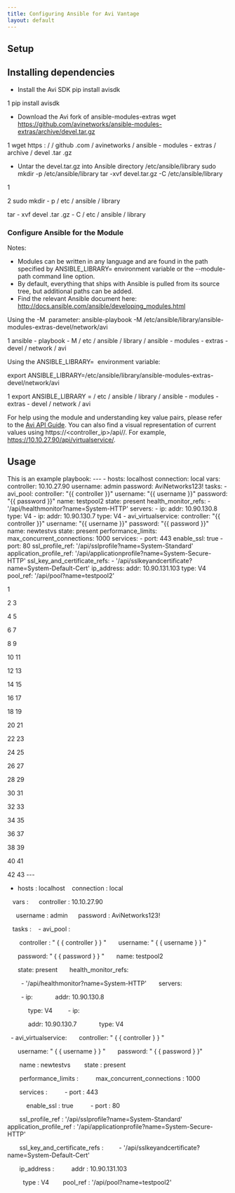 ```yaml
---
title: Configuring Ansible for Avi Vantage
layout: default
---
```

## Setup

## Installing dependencies

* Install the Avi SDK
pip install avisdk

1 pip install avisdk

* Download the Avi fork of ansible-modules-extras
wget https://github.com/avinetworks/ansible-modules-extras/archive/devel.tar.gz

1 wget https : / / github .com / avinetworks / ansible - modules - extras / archive / devel .tar .gz

* Untar the devel.tar.gz into Ansible directory /etc/ansible/library
sudo mkdir -p /etc/ansible/library tar -xvf devel.tar.gz -C /etc/ansible/library

1

2 sudo mkdir  - p  / etc / ansible / library

tar  - xvf devel .tar .gz  - C  / etc / ansible / library

### Configure Ansible for the Module

Notes:

* Modules can be written in any language and are found in the path specified by ANSIBLE_LIBRARY= environment variable or the --module-path command line option.
* By default, everything that ships with Ansible is pulled from its source tree, but additional paths can be added.
* Find the relevant Ansible document here: <a href="http://docs.ansible.com/ansible/developing_modules.html">http://docs.ansible.com/ansible/developing_modules.html</a>

Using the -M  parameter:
ansible-playbook -M /etc/ansible/library/ansible-modules-extras-devel/network/avi

1 ansible - playbook  - M  / etc / ansible / library / ansible - modules - extras - devel / network / avi

Using the ANSIBLE_LIBRARY=  environment variable:

export ANSIBLE_LIBRARY=/etc/ansible/library/ansible-modules-extras-devel/network/avi

1 export ANSIBLE_LIBRARY = / etc / ansible / library / ansible - modules - extras - devel / network / avi

For help using the module and understanding key value pairs, please refer to the <a href="/docs/latest/api-guide/">Avi API Guide</a>. You can also find a visual representation of current values using https://<controller_ip>/api/<object>/. For example, https://10.10.27.90/api/virtualservice/.

## Usage

This is an example playbook:
--- - hosts: localhost connection: local vars: controller: 10.10.27.90 username: admin password: AviNetworks123! tasks: - avi_pool: controller: "{{ controller }}" username: "{{ username }}" password: "{{ password }}" name: testpool2 state: present health_monitor_refs: - '/api/healthmonitor?name=System-HTTP' servers: - ip: addr: 10.90.130.8 type: V4 - ip: addr: 10.90.130.7 type: V4 - avi_virtualservice: controller: "{{ controller }}" username: "{{ username }}" password: "{{ password }}" name: newtestvs state: present performance_limits: max_concurrent_connections: 1000 services: - port: 443 enable_ssl: true - port: 80 ssl_profile_ref: '/api/sslprofile?name=System-Standard' application_profile_ref: '/api/applicationprofile?name=System-Secure-HTTP' ssl_key_and_certificate_refs: - '/api/sslkeyandcertificate?name=System-Default-Cert' ip_address: addr: 10.90.131.103 type: V4 pool_ref: '/api/pool?name=testpool2'

1

2
3

4
5

6
7

8
9

10
11

12
13

14
15

16
17

18
19

20
21

22
23

24
25

26
27

28
29

30
31

32
33

34
35

36
37

38
39

40
41

42
43 ---

- hosts : localhost
   connection : local

   vars :
     controller : 10.10.27.90

     username : admin
     password : AviNetworks123!

   tasks :
   - avi_pool :

       controller : " { { controller  } } "
      username: " { { username  } } "

      password: " { { password  } } "
      name: testpool2

      state: present
      health_monitor_refs:

        - '/api/healthmonitor?name=System-HTTP'
      servers:

        - ip:
            addr: 10.90.130.8

            type: V4
        - ip:

            addr: 10.90.130.7
            type: V4

  - avi_virtualservice:
      controller: " { { controller  } } "

      username: " { { username  } } "
      password: " { { password  } }"

       name : newtestvs
       state : present

       performance_limits :
         max_concurrent_connections : 1000

       services :
         - port : 443

           enable_ssl : true
         - port : 80

       ssl_profile_ref : '/api/sslprofile?name=System-Standard'
       application_profile_ref : '/api/applicationprofile?name=System-Secure-HTTP'

       ssl_key_and_certificate_refs :
        -  '/api/sslkeyandcertificate?name=System-Default-Cert'

       ip_address :
         addr : 10.90.131.103

         type : V4
       pool_ref : '/api/pool?name=testpool2'

 